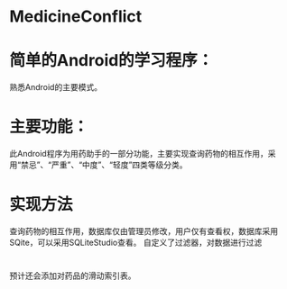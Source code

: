 # MedicineConflict

# 简单的Android的学习程序：
熟悉Android的主要模式。

# 主要功能：
此Android程序为用药助手的一部分功能，主要实现查询药物的相互作用，采用“禁忌”、“严重”、“中度”、“轻度”四类等级分类。

# 实现方法
查询药物的相互作用，数据库仅由管理员修改，用户仅有查看权，数据库采用SQite，可以采用SQLiteStudio查看。
自定义了过滤器，对数据进行过滤

# 
预计还会添加对药品的滑动索引表。
